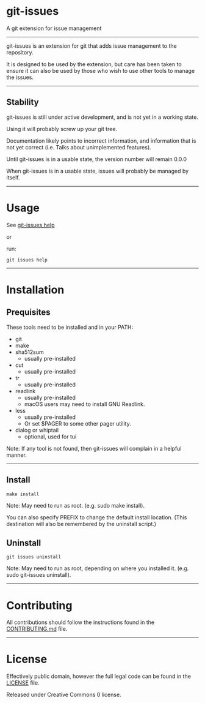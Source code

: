 # git-issues

A git extension for issue management

---

git-issues is an extension for git that adds issue management to the repository.

It is designed to be used by the extension, but care has been taken to ensure it can also be used by those who wish to use other tools to manage the issues.

---

## Stability

git-issues is still under active development, and is not yet in a working state.

Using it will probably screw up your git tree.

Documentation likely points to incorrect information, and information that is not yet correct (i.e. Talks about unimplemented features).

Until git-issues is in a usable state, the version number will remain 0.0.0

When git-issues is in a usable state, issues will probably be managed by itself.

---

# Usage

See [git-issues help](docs/01_gitissues.md)

or

run:

```
git issues help
```

---

# Installation

## Prequisites

These tools need to be installed and in your PATH:

* git
* make
* sha512sum
    * usually pre-installed
* cut
    * usually pre-installed
* tr
    * usually pre-installed
* readlink
    * usually pre-installed
    * macOS users may need to install GNU Readlink.
* less
    * usually pre-installed
    * Or set $PAGER to some other pager utility.
* dialog or whiptail
    * optional, used for tui

Note: If any tool is not found, then git-issues will complain in a helpful manner.

---

## Install

```
make install
```

Note: May need to run as root. (e.g. sudo make install).

You can also specify PREFIX to change the default install location. (This destination will also be remembered by the uninstall script.)

## Uninstall

```
git issues uninstall
```

Note: May need to run as root, depending on where you installed it. (e.g. sudo git-issues uninstall).

---

# Contributing

All contributions should follow the instructions found in the [CONTRIBUTING.md](CONTRIBUTING.md) file.

---

# License

Effectively public domain, however the full legal code can be found in the [LICENSE](LICENSE) file.

Released under Creative Commons 0 license.
